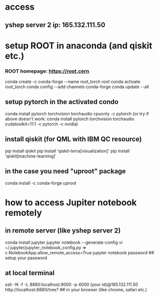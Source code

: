 # access
## yshep server 2 ip: 165.132.111.50

# setup ROOT in anaconda (and qiskit etc.)
### ROOT homepage: https://root.cern 
conda create -c conda-forge --name root_torch root
conda activate root_torch
conda config --add channels conda-forge
conda update --all

## setup pytorch in the activated condo
conda install pytorch torchvision torchaudio cpuonly -c pytorch
(or try if above doesn't work: conda install pytorch torchvision torchaudio cudatoolkit=11.1 -c pytorch -c nvidia)

## install qiskit (for QML with IBM QC resource)
pip install qiskit
pip install 'qiskit-terra[visualization]'
pip install 'qiskit[machine-learning]'

## in the case you need "uproot" package
conda install -c conda-forge uproot

# how to access Jupiter notebook remotely
## in remote server (like yshep server 2)
conda install jupyter
jupyter notebook --generate-config
vi ~/.jupyter/jupyter_notebook_config.py => c.NotebookApp.allow_remote_access=True
jupyter notebook password ## setup your password

## at local terminal
ssh -N -f -L 8880:localhost:9000 -p 4000 (your id)@165.132.111.50
http://localhost:8880/tree? ## in your browser (like chrome, safari etc.)

